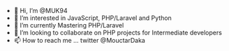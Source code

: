 - 👋 Hi, I’m @MUK94
- 👀 I’m interested in JavaScript, PHP/Laravel and Python
- 🌱 I’m currently Mastering PHP/Laravel
- 💞️ I’m looking to collaborate on PHP projects for Intermediate developers
- 📫 How to reach me ... twitter @MouctarDaka

<!---
MUK94/MUK94 is a ✨ special ✨ repository because its `README.md` (this file) appears on your GitHub profile.
You can click the Preview link to take a look at your changes.
--->
